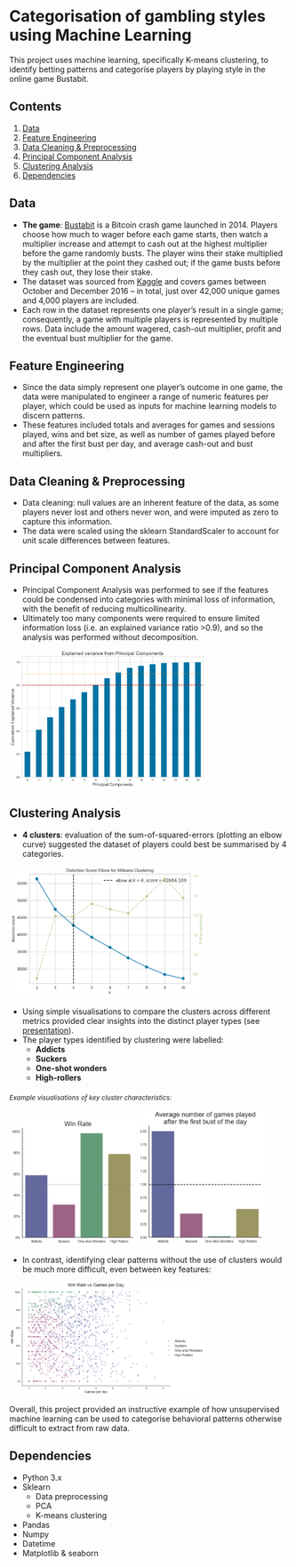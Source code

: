 # Categorisation of gambling styles using Machine Learning

This project uses machine learning, specifically K-means clustering, to identify betting patterns and categorise players by playing style in the online game Bustabit.

## Contents
1. [Data](#data)
2. [Feature Engineering](#feature-engineering)
3. [Data Cleaning & Preprocessing](#data-cleaning--preprocessing)
4. [Principal Component Analysis](#principal-component-analysis)
5. [Clustering Analysis](#clustering-analysis)
6. [Dependencies](#dependencies)

## Data
- **The game**: [Bustabit](https://bustabit.com/) is a Bitcoin crash game launched in 2014. Players choose how much to wager before each game starts, then watch a multiplier increase and attempt to cash out at the highest multiplier before the game randomly busts. The player wins their stake multiplied by the multiplier at the point they cashed out; if the game busts before they cash out, they lose their stake.
- The dataset was sourced from [Kaggle](https://www.kaggle.com/datasets/kingabzpro/gambling-behavior-bustabit) and covers games between October and December 2016 – in total, just over 42,000 unique games and 4,000 players are included.
- Each row in the dataset represents one player’s result in a single game; consequently, a game with multiple players is represented by multiple rows. Data include the amount wagered, cash-out multiplier, profit and the eventual bust multiplier for the game.

## Feature Engineering
- Since the data simply represent one player’s outcome in one game, the data were manipulated to engineer a range of numeric features per player, which could be used as inputs for machine learning models to discern patterns.
- These features included totals and averages for games and sessions played, wins and bet size, as well as number of games played before and after the first bust per day, and average cash-out and bust multipliers.

## Data Cleaning & Preprocessing
- Data cleaning: null values are an inherent feature of the data, as some players never lost and others never won, and were imputed as zero to capture this information.
- The data were scaled using the sklearn StandardScaler to account for unit scale differences between features. 

## Principal Component Analysis
- Principal Component Analysis was performed to see if the features could be condensed into categories with minimal loss of information, with the benefit of reducing multicollinearity.
- Ultimately too many components were required to ensure limited information loss (i.e. an explained variance ratio >0.9), and so the analysis was performed without decomposition.
 
<img src="Images/pca_plot.png" width="70%">

## Clustering Analysis
- **4 clusters**: evaluation of the sum-of-squared-errors (plotting an elbow curve) suggested the dataset of players could best be summarised by 4 categories.

<img src="Images/elbow_visualisation.png" width="70%">

- Using simple visualisations to compare the clusters across different metrics provided clear insights into the distinct player types (see [presentation](bustabit_clustering_analysis_presentation_notes.pdf)).
- The player types identified by clustering were labelled:
	- **Addicts**
	- **Suckers**
	- **One-shot wonders**
	- **High-rollers**

<sub>_Example visualisations of key cluster characteristics:_</sub>

<img src="Images/win_rate.png" width="45%"> <img src="Images/games_after_first_bust.png" width="45%">

- In contrast, identifying clear patterns without the use of clusters would be much more difficult, even between key features:

<img src="Images/wr_gpd.png" width="70%">


Overall, this project provided an instructive example of how unsupervised machine learning can be used to categorise behavioral patterns otherwise difficult to extract from raw data.


## Dependencies
- Python 3.x
- Sklearn
	- Data preprocessing
	- PCA
	- K-means clustering
- Pandas
- Numpy
- Datetime
- Matplotlib & seaborn
